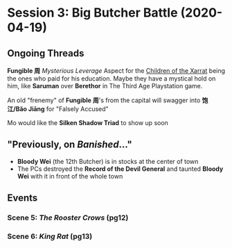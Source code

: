 # Session 3: Big Butcher Battle (2020-04-19)

## Ongoing Threads
**Fungible 周** _Mysterious Leverage_ Aspect for the [Children of the
Xarrat](cthulhu_missionaries.md) being the ones who paid for his education.
Maybe they have a mystical hold on him, like **Saruman** over **Berethor**
in The Third Age Playstation game.

An old "frenemy" of **Fungible 周**'s from the capital will swagger into
**饱江/Băo Jiāng** for "Falsely Accused"

Mo would like the **Silken Shadow Triad** to show up soon

## "Previously, on _Banished_..."
- **Bloody Wei** (the 12th Butcher) is in stocks at the center of town
- The PCs destroyed the **Record of the Devil General** and taunted
  **Bloody Wei** with it in front of the whole town

## Events

### Scene 5: _The Rooster Crows_ (pg12)

### Scene 6: _King Rat_ (pg13)
